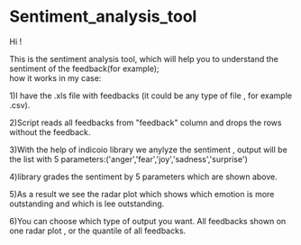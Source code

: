 # Sentiment_analysis_tool
Hi !

This is the sentiment analysis tool, which will help you to understand the sentiment of the feedback(for example);            
how it works in my case:

1)I have the .xls file with feedbacks (it could be any type of file , for example .csv).

2)Script reads all feedbacks from "feedback" column and drops the rows without the feedback.

3)With the help of indicoio library we anylyze the sentiment , output will be the list with 5 parameters:('anger','fear','joy','sadness','surprise')

4)library grades the sentiment by 5 parameters which are shown above.

5)As a result we see the radar plot which shows which emotion is more outstanding and which is lee outstanding.

6)You can choose which type of output you want. All feedbacks shown on one radar plot , or the quantile of all feedbacks. 
